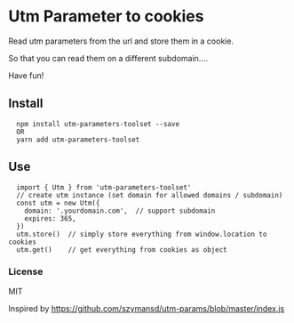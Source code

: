 # Utm Parameter to cookies

Read utm parameters from the url and store them in a cookie.

So that you can read them on a different subdomain....

Have fun!

## Install

```
  npm install utm-parameters-toolset --save
  OR
  yarn add utm-parameters-toolset
```

## Use

```
  import { Utm } from 'utm-parameters-toolset'
  // create utm instance (set domain for allowed domains / subdomain)
  const utm = new Utm({
    domain: '.yourdomain.com',  // support subdomain
    expires: 365,
  })
  utm.store()  // simply store everything from window.location to cookies
  utm.get()    // get everything from cookies as object
```

### License

MIT

[version]: https://img.shields.io/npm/v/exit-intent.svg
[MIT License]: https://img.shields.io/npm/l/exit-intent.svg
[Standard]: https://img.shields.io/badge/code%20style-standard-brightgreen.svg
[Standard Version]: https://img.shields.io/badge/release-standard%20version-brightgreen.svg
[Size]: https://badges.herokuapp.com/size/npm/exit-intent
[Size gzip]: https://badges.herokuapp.com/size/npm/exit-intent?gzip=true

Inspired by https://github.com/szymansd/utm-params/blob/master/index.js
